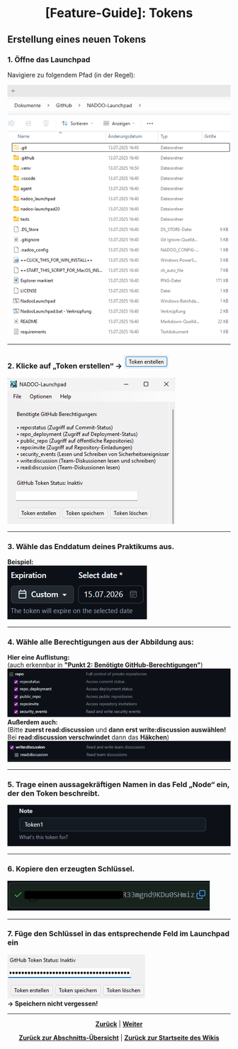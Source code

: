 # <p align="center">[Feature-Guide]: Tokens</p>

<!-- Erklärung zu / Anwendung von:

Github Token Status + Eingabefeld | Token erstellen / speichern / löschen 

Hinweis vom 26.09.: Zweck des Tokens weiterhin nicht klar. -->

## Erstellung eines neuen Tokens

### 1. Öffne das Launchpad
<p>Navigiere zu folgendem Pfad (in der Regel):</p>
<img src="../../../../../images/launchpad_explorer_pfad.png">

---

### 2. Klicke auf „Token erstellen“ → <img src="../../../../../images/token_erstellen_button.png">
<img src="../../../../../images/launchpad_token-abteil.png">

---

### 3. Wähle das Enddatum deines Praktikums aus.
<b>Beispiel:</b></br>
<img src="../../../../../images/praktikums_enddatum_beispiel.png">

---

### 4. Wähle alle Berechtigungen aus der Abbildung aus:
<strong>Hier eine Auflistung:</strong></br>
(auch erkennbar in <b>"Punkt 2: Benötigte GitHub-Berechtigungen"</b>)</br>
<img src="../../../../../images/benoetigte_github_berechtigungen.png"></br>
<strong>Außerdem auch:</strong></br>
(Bitte <strong>zuerst read:discussion</strong> und <strong>dann</strong> <b>erst</b> <strong>write:discussion auswählen!</strong> Bei <b>read:discussion verschwindet</b> dann das <b>Häkchen</b>)
<img src="../../../../../images/benoetigte_github_berechtigungen2.png">

---

### 5. Trage einen aussagekräftigen Namen in das Feld „Node“ ein, der den Token beschreibt.
<img src="../../../../../images/token_namen.png">

---

### 6. Kopiere den erzeugten Schlüssel.</h2>
<img src="../../../../../images/token_schluessel.png">

---

### 7. Füge den Schlüssel in das entsprechende Feld im Launchpad ein
<img src="../../../../../images/launchpad_token_eingabe.png"><br>
<strong>→ Speichern nicht vergessen!</strong>

---

<p align="center">
<a href="/docs/04-tools/05-launchpad/02-features/02-berechtigungen/README.md">
<strong>Zurück</strong></a> | <a href="/docs/04-tools/05-launchpad/02-features/04-zeiterfassung/README.md"><strong>Weiter</strong></a>
</p>

<p align="center">
<a href="/docs/04-tools/05-launchpad//02-features/README.md/#dieses-kapitel-beinhaltet-folgende-abschnitte"><strong>Zurück zur Abschnitts-Übersicht</strong></a> | <a href="/docs/00-willkommen/README.md"><strong>Zurück zur Startseite des Wikis</strong></a>
</p>
